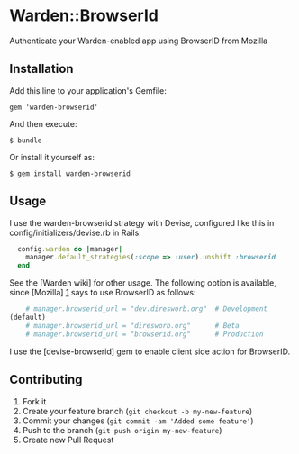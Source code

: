 # Warden::BrowserId

Authenticate your Warden-enabled app using BrowserID from Mozilla

## Installation

Add this line to your application's Gemfile:

    gem 'warden-browserid'

And then execute:

    $ bundle

Or install it yourself as:

    $ gem install warden-browserid

## Usage

I use the warden-browserid strategy with Devise, configured like this in
config/initializers/devise.rb in Rails:

```ruby
  config.warden do |manager|
    manager.default_strategies(:scope => :user).unshift :browserid
  end
```
See the [Warden wiki] for other usage. The following option is
available, since [Mozilla] [1] says to use BrowserID as follows:
```ruby
    # manager.browserid_url = "dev.diresworb.org"  # Development
(default)
    # manager.browserid_url = "diresworb.org"      # Beta
    # manager.browserid_url = "browserid.org"      # Production
```

I use the [devise-browserid] gem
to enable client side action for BrowserID.

[1]: https://github.com/hassox/warden/wiki/Setup "Warden wiki"
[2]: https://github.com/ringe/devise-browserid "devise-browserid"

## Contributing

1. Fork it
2. Create your feature branch (`git checkout -b my-new-feature`)
3. Commit your changes (`git commit -am 'Added some feature'`)
4. Push to the branch (`git push origin my-new-feature`)
5. Create new Pull Request
